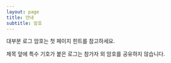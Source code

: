 ```yaml
---
layout: page
title: 안내
subtitle: 암호
---
```


대부분 로그 암호는 첫 페이지 힌트를 참고하세요.

제목 앞에 특수 기호가 붙은 로그는 참가자 외 암호를 공유하지 않습니다.



